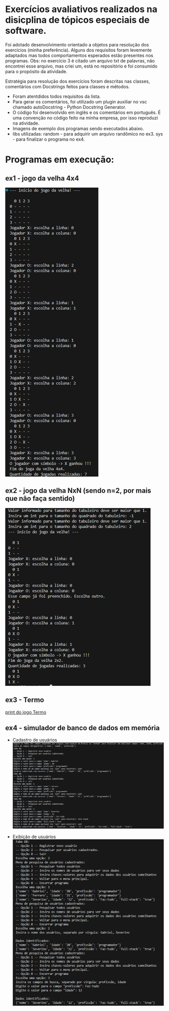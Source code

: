 # Exercícios avaliativos realizados na disicplina de tópicos especiais de software.

Foi adotado desenvolvimento orientado a objetos para resolução dos exercícios (minha preferência). Alguns dos requisitos foram levemente adaptados mas todos comportamentos esperados estão presentes nos programas.
Obs: no exercício 3 é citado um arquivo txt de palavras, não encontrei esse arquivo, mas criei um, está no repositório e foi consumido para o propósito da atividade.

Estratégia para resolução dos exercícios foram descritas nas classes, comentários com Docstrings feitos para classes e métodos.

* Foram atentdidos todos requisitos da lista.
* Para gerar os comentários, foi utilizado um plugin auxiliar no vsc chamado autoDocstring - Python Docstring Generator.
* O código foi desenvolvido em inglês e os comentários em português. É uma convenção no código feito na minha empresa, por isso reproduzi na atividade.
* Imagens de exemplo dos programas sendo executados abaixo.
* libs utilizadas:
    random - para adquirir um arquivo randômico no ex3.
    sys - para finalizar o programa no ex4.

# Programas em execução:

## ex1 - jogo da velha 4x4

![print do jogo da velha 4x4](./images/ex1_tic_tac_toe_4x4.png)

## ex2 - jogo da velha NxN (sendo n=2, por mais que não faça sentido)

![print do jogo da velha NxN](./images/ex2_tic_tac_toe_NxN.png)

## ex3 - Termo

[print do jogo Termo](./images/ex3_termo.png)

## ex4 - simulador de banco de dados em memória

* Cadastro de usuários
![print do simulador de banco de dados em memória (cadastro)](./images/ex4_cadastro.png)

* Exibição de usuários
![print do simulador de banco de dados em memória (exibição)](./images/ex4_pesquisas.png)

